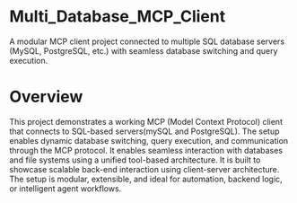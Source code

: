 # Multi_Database_MCP_Client
A modular MCP client project connected to multiple SQL database servers (MySQL, PostgreSQL, etc.) with seamless database switching and query execution.

# Overview
This project demonstrates a working MCP (Model Context Protocol) client that connects to SQL-based servers(mySQL and PostgreSQL). The setup enables dynamic database switching, query execution, and communication through the MCP protocol. It enables seamless interaction with databases and file systems using a unified tool-based architecture. It is built to showcase scalable back-end interaction using client-server architecture. The setup is modular, extensible, and ideal for automation, backend logic, or intelligent agent workflows.
